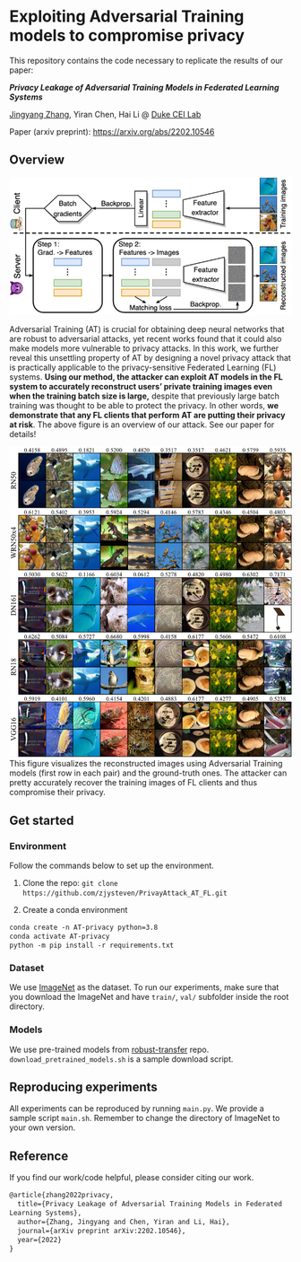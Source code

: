 # Exploiting Adversarial Training models to compromise privacy

This repository contains the code necessary to replicate the results of our paper:

***Privacy Leakage of Adversarial Training Models in Federated Learning Systems***

[Jingyang Zhang](https://zjysteven.github.io/), Yiran Chen, Hai Li @ [Duke CEI Lab](https://cei.pratt.duke.edu/)

Paper (arxiv preprint): https://arxiv.org/abs/2202.10546


## Overview
<center>
<img src='/figures/overview_new.png' width='550'>
</center>

Adversarial Training (AT) is crucial for obtaining deep neural networks that are robust to adversarial attacks, yet
recent works found that it could also make models more vulnerable to privacy attacks. In this work, we further reveal
this unsettling property of AT by designing a novel privacy attack that is practically applicable to the privacy-sensitive
Federated Learning (FL) systems. **Using our method, the attacker can exploit AT models in the FL system to accurately reconstruct users’ private training images even when the training batch size is large,** despite that previously large batch training was thought to be able to protect the privacy. In other words, **we demonstrate that any FL clients that perform AT are putting their privacy at risk**. The above figure is an overview of our attack.
See our paper for details!

<center>
<img src='/figures/demo.png' width='650'>
</center>
This figure visualizes the reconstructed images using Adversarial Training models (first row in each pair) and the ground-truth ones. The attacker can pretty accurately recover the training images of FL clients and thus compromise their privacy.


## Get started
### Environment
Follow the commands below to set up the environment.

1. Clone the repo: `git clone https://github.com/zjysteven/PrivayAttack_AT_FL.git`

2. Create a conda environment
```
conda create -n AT-privacy python=3.8
conda activate AT-privacy
python -m pip install -r requirements.txt
```

### Dataset
We use [ImageNet](https://www.image-net.org/) as the dataset. To run our experiments, make sure that you download the ImageNet and have `train/`, `val/` subfolder inside the root directory. 

### Models
We use pre-trained models from [robust-transfer](https://github.com/microsoft/robust-models-transfer) repo. `download_pretrained_models.sh` is a sample download script. 

## Reproducing experiments
All experiments can be reproduced by running `main.py`. We provide a sample script `main.sh`. Remember to change the directory of ImageNet to your own version.

## Reference
If you find our work/code helpful, please consider citing our work.
```
@article{zhang2022privacy,
  title={Privacy Leakage of Adversarial Training Models in Federated Learning Systems},
  author={Zhang, Jingyang and Chen, Yiran and Li, Hai},
  journal={arXiv preprint arXiv:2202.10546},
  year={2022}
}
```
